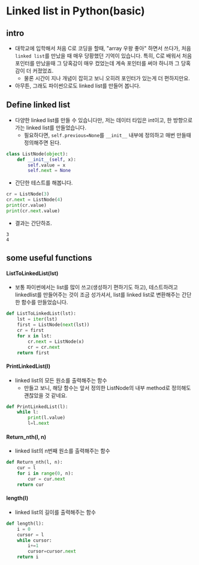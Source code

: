 
# Linked list in Python(basic)

## intro

- 대학교에 입학해서 처음 C로 코딩을 할때, "array 우왕 좋아" 하면서 쓰다가, 처음 `linked list`를 만났을 때 매우 당황했던 기억이 있습니다. 특히, C로 배워서 처음 포인터를 만났을때 그 당혹감이 매우 컸었는데 계속 포인터를 써야 하니까 그 당혹감이 더 커졌었죠.
	- 물론 시간이 지나 개념이 잡히고 보니 오히려 포인터가 있는게 더 편하지만요. 
- 아무튼, 그래도 파이썬으로도 linked list를 만들어 봅니다.

## Define linked list

- 다양한 linked list를 만들 수 있습니다만, 저는 데이터 타입은 int이고, 한 방향으로 가는 linked list를 만들었습니다. 
	- 필요하다면, `self.previous=None`를 `__init__` 내부에 정의하고 매번 만들때 정의해주면 된다. 

```python
class ListNode(object):
    def __init__(self, x):
        self.value = x
        self.next = None
```

- 간단한 테스트를 해봅니다. 

```python
cr = ListNode(3)
cr.next = ListNode(4)
print(cr.value)
print(cr.next.value)
```

- 결과는 간단하죠. 

```
3
4
```

## some useful functions

#### ListToLinkedList(lst)

- 보통 파이썬에서는 list를 많이 쓰고(생성하기 편하기도 하고), 테스트하려고 linkedlist를 만들어주는 것이 조금 성가셔서, list를 linked list로 변환해주는 간단한 함수를 만들었습니다. 

```python
def ListToLinkedList(lst):
    lst = iter(lst)
    first = ListNode(next(lst))
    cr = first
    for x in lst:
        cr.next = ListNode(x)
        cr = cr.next
    return first
```

#### PrintLinkedList(l)

- linked list의 모든 원소를 출력해주는 함수
	- 만들고 보니, 해당 함수는 앞서 정의한 ListNode의 내부 method로 정의해도 괜찮았을 것 같네요. 

```python
def PrintLinkedList(l):
    while l:
        print(l.value)
        l=l.next
```

#### Return_nth(l, n)

- linked list의 n번째 원소를 출력해주는 함수 

```python
def Return_nth(l, n):
    cur = l 
    for i in range(0, n):
        cur = cur.next
    return cur
```

#### length(l)

- linked list의 길이를 출력해주는 함수 

```python
def length(l):
    i = 0
    cursor = l 
    while cursor:
        i+=1
        cursor=cursor.next
    return i
```
